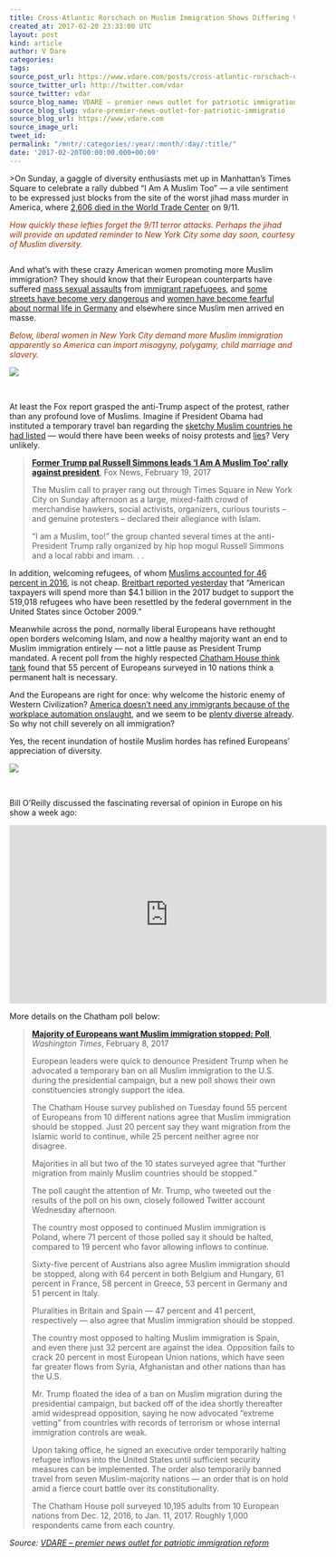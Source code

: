 ```yaml
---
title: Cross-Atlantic Rorschach on Muslim Immigration Shows Differing Views
created_at: 2017-02-20 23:33:00 UTC
layout: post
kind: article
author: V Dare
categories: 
tags: 
source_post_url: https://www.vdare.com/posts/cross-atlantic-rorschach-on-muslim-immigration-shows-differing-views
source_twitter_url: http://twitter.com/vdar
source_twitter: vdar
source_blog_name: VDARE – premier news outlet for patriotic immigration reform
source_blog_slug: vdare-premier-news-outlet-for-patriotic-immigratio
source_blog_url: https://www.vdare.com
source_image_url: 
tweet_id: 
permalink: "/mntr/:categories/:year/:month/:day/:title/"
date: '2017-02-20T00:00:00.000+00:00'
---
```

<div class="pf-content"><p>&gt;On Sunday, a gaggle of diversity enthusiasts met up in Manhattan’s Times Square to celebrate a rally dubbed “I Am A Muslim Too” — a vile sentiment to be expressed just blocks from the site of the worst jihad mass murder in America, where <a href="https://en.wikipedia.org/wiki/September_11_attacks#Casualties">2,606 died in the World Trade Center</a> on 9/11.</p>
<p><span style="color: #993300;"><i>How quickly these lefties forget the 9/11 terror attacks. Perhaps the jihad will provide an updated reminder to New York City some day soon, courtesy of Muslim diversity.</i></span></p>
<p><img title="" src="http://www.limitstogrowth.org/ltg-uploads/2014/08/911JihadRubble600.jpg" /></p>
<p>And what’s with these crazy American women promoting more Muslim immigration? They should know that their European counterparts have suffered <a href="https://en.wikipedia.org/wiki/New_Year's_Eve_sexual_assaults_in_Germany">mass sexual assaults</a> from <a href="http://www.limitstogrowth.org/articles/2016/02/27/germany-rapefugee-gang-harasses-teen-girls/">immigrant rapefugees</a>, and <a href="http://www.limitstogrowth.org/articles/2016/04/07/european-elites-conspired-to-lie-about-the-islamic-enemy/">some streets have become very dangerous</a> and <a href="http://www.limitstogrowth.org/articles/2017/01/22/german-woman-explains-the-new-dangers-for-her-gender-after-merkels-welcome-to-hostile-muslims/">women have become fearful about normal life in Germany</a> and elsewhere since Muslim men arrived en masse.</p>
<p><span style="color: #993300;"><em>Below, liberal women in New York City demand more Muslim immigration apparently so America can import misogyny, polygamy, child marriage and slavery.</em></span></p>
<p><img src="http://www.limitstogrowth.org/ltg-uploads/2017/02/NewYorkIamMuslimTooRallyStupidWomen.jpg" /></p>
<p>&nbsp;</p>
<p>At least the Fox report grasped the anti-Trump aspect of the protest, rather than any profound love of Muslims. Imagine if President Obama had instituted a temporary travel ban regarding the <a href="https://www.jihadwatch.org/2017/01/obama-selected-the-list-of-muslim-countries-in-trumps-executive-order">sketchy Muslim countries he had listed</a> — would there have been weeks of noisy protests and <a href="http://www.breitbart.com/big-government/2017/01/29/trumps-immigration-pause-sober-defenses-vs-hysterical-criticism/">lies</a>? Very unlikely.</p>
<blockquote><p><a href="http://www.foxnews.com/politics/2017/02/19/former-trump-pal-russell-simmons-leads-am-muslim-too-rally-against-president.html"><b>Former Trump pal Russell Simmons leads ‘I Am A Muslim Too’ rally against president</b></a>, Fox News, February 19, 2017</p>
<p>The Muslim call to prayer rang out through Times Square in New York City on Sunday afternoon as a large, mixed-faith crowd of merchandise hawkers, social activists, organizers, curious tourists – and genuine protesters – declared their allegiance with Islam.</p>
<p>“I am a Muslim, too!” the group chanted several times at the anti-President Trump rally organized by hip hop mogul Russell Simmons and a local rabbi and imam. . .</p></blockquote>
<p>In addition, welcoming refugees, of whom <a href="http://www.pewresearch.org/fact-tank/2016/10/05/u-s-admits-record-number-of-muslim-refugees-in-2016/">Muslims accounted for 46 percent in 2016</a>, is not cheap. <a href="http://www.breitbart.com/big-government/2017/02/19/refugees-will-cost-taxpayers-an-estimated-4-billion-in-fy-2017/">Breitbart reported yesterday</a> that “American taxpayers will spend more than $4.1 billion in the 2017 budget to support the 519,018 refugees who have been resettled by the federal government in the United States since October 2009.”</p>
<p>Meanwhile across the pond, normally liberal Europeans have rethought open borders welcoming Islam, and now a healthy majority want an end to Muslim immigration entirely — not a little pause as President Trump mandated. A recent poll from the highly respected <a href="https://www.chathamhouse.org/expert/comment/what-do-europeans-think-about-Muslim-Immigration">Chatham House think tank</a> found that 55 percent of Europeans surveyed in 10 nations think a permanent halt is necessary.</p><!-- TAG START { player: "7518-804336-VDare - Outstream - Rev", owner: "ONE Video by AOL", for: "ONE Video by AOL" - BEINJS } --><div id="57966237cc52c74a5e1363c4" class="vdb_player vdb_57966237cc52c74a5e1363c456bcd17ce4b018167fea5539">    <script type="text/javascript" src="//delivery.vidible.tv/jsonp/pid=57966237cc52c74a5e1363c4/56bcd17ce4b018167fea5539_bein.js"></script></div><!-- TAG END { date: 07/25/16 } -->
<p>And the Europeans are right for once: why welcome the historic enemy of Western Civilization? <a href="http://www.limitstogrowth.org/articles/2016/12/28/the-social-contract-spotlights-automation-and-immigration/">America doesn’t need any immigrants because of the workplace automation onslaught</a>, and we seem to be <a href="http://www.limitstogrowth.org/articles/2016/11/02/citizens-reject-forced-diversity-policy-by-supporting-candidate-trump/">plenty diverse already</a>. So why not chill severely on all immigration?</p>
<p>Yes, the recent inundation of hostile Muslim hordes has refined Europeans’ appreciation of diversity.</p>
<p><img src="http://www.limitstogrowth.org/ltg-uploads/2017/02/EuropePollEndMuslimImmigrationChatham.jpg" /></p>
<p>&nbsp;</p>
<p>Bill O’Reilly discussed the fascinating reversal of opinion in Europe on his show a week ago:</p>
<p><iframe src="https://www.youtube.com/embed/6qj8lZeJpWY" width="560" height="315" frameborder="0" allowfullscreen="allowfullscreen"></iframe></p>
<p>More details on the Chatham poll below:</p>
<blockquote><p><a href="http://www.washingtontimes.com/news/2017/feb/8/majority-europeans-want-muslim-immigration-stopped/"><b>Majority of Europeans want Muslim immigration stopped: Poll</b></a>, <em>Washington Times</em>, February 8, 2017</p>
<p>European leaders were quick to denounce President Trump when he advocated a temporary ban on all Muslim immigration to the U.S. during the presidential campaign, but a new poll shows their own constituencies strongly support the idea.</p>
<p>The Chatham House survey published on Tuesday found 55 percent of Europeans from 10 different nations agree that Muslim immigration should be stopped. Just 20 percent say they want migration from the Islamic world to continue, while 25 percent neither agree nor disagree.</p>
<p>Majorities in all but two of the 10 states surveyed agree that “further migration from mainly Muslim countries should be stopped.”</p>
<p>The poll caught the attention of Mr. Trump, who tweeted out the results of the poll on his own, closely followed Twitter account Wednesday afternoon.</p>
<p>The country most opposed to continued Muslim immigration is Poland, where 71 percent of those polled say it should be halted, compared to 19 percent who favor allowing inflows to continue.</p>
<p>Sixty-five percent of Austrians also agree Muslim immigration should be stopped, along with 64 percent in both Belgium and Hungary, 61 percent in France, 58 percent in Greece, 53 percent in Germany and 51 percent in Italy.<span id="more-14765"></span></p>
<p>Pluralities in Britain and Spain — 47 percent and 41 percent, respectively — also agree that Muslim immigration should be stopped.</p>
<p>The country most opposed to halting Muslim immigration is Spain, and even there just 32 percent are against the idea. Opposition fails to crack 20 percent in most European Union nations, which have seen far greater flows from Syria, Afghanistan and other nations than has the U.S.</p>
<p>Mr. Trump floated the idea of a ban on Muslim migration during the presidential campaign, but backed off of the idea shortly thereafter amid widespread opposition, saying he now advocated “extreme vetting” from countries with records of terrorism or whose internal immigration controls are weak.</p>
<p>Upon taking office, he signed an executive order temporarily halting refugee inflows into the United States until sufficient security measures can be implemented. The order also temporarily banned travel from seven Muslim-majority nations — an order that is on hold amid a fierce court battle over its constitutionality.</p>
<p>The Chatham House poll surveyed 10,195 adults from 10 European nations from Dec. 12, 2016, to Jan. 11, 2017. Roughly 1,000 respondents came from each country.</p></blockquote>
</div><div class="">
    <i>Source: <a href="https://www.vdare.com">VDARE – premier news outlet for patriotic immigration reform</a></i>
</div>
